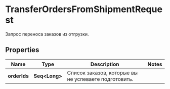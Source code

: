 

# TransferOrdersFromShipmentRequest

Запрос переноса заказов из отгрузки.

## Properties

Name | Type | Description | Notes
------------ | ------------- | ------------- | -------------
**orderIds** | **Seq&lt;Long&gt;** | Список заказов, которые вы не успеваете подготовить. | 



